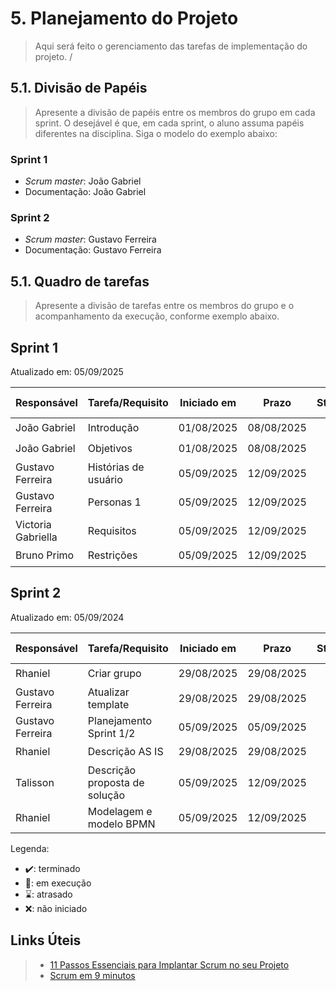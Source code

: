 # 5. Planejamento do Projeto

> Aqui será feito o gerenciamento das tarefas de implementação do projeto.
/
## 5.1. Divisão de Papéis

> Apresente a divisão de papéis entre os membros do grupo em cada sprint. O desejável é que, em cada sprint, o aluno assuma papéis diferentes na disciplina. Siga o modelo do exemplo abaixo:

### Sprint 1
- _Scrum master_: João Gabriel
- Documentação: João Gabriel 

### Sprint 2
- _Scrum master_: Gustavo Ferreira 
- Documentação: Gustavo Ferreira

## 5.1. Quadro de tarefas

> Apresente a divisão de tarefas entre os membros do grupo e o acompanhamento da execução, conforme exemplo abaixo.

## Sprint 1

Atualizado em: 05/09/2025

| Responsável   | Tarefa/Requisito | Iniciado em    | Prazo      | Status | Terminado em    |
| :----         |    :----         |      :----:    | :----:     | :----: | :----:          |
| João Gabriel      | Introdução | 01/08/2025     | 08/08/2025 | ✔️    | 08/08/2005      |
| João Gabriel       | Objetivos    | 01/08/2025     | 08/08/2025  | ✔️    |  08/08/2005   |
| Gustavo Ferreira       | Histórias de usuário  | 05/09/2025  | 12/09/2025 | ✔️ | 05/09/2025 |            
| Gustavo Ferreira       | Personas 1  |    05/09/2025  | 12/09/2025 | ✔️ |05/09/2025  |       
| Victoria Gabriella    | Requisitos | 05/09/2025  | 12/09/2025 | ✔️ | 05/09/2025 |     
| Bruno Primo     | Restrições | 05/09/2025  | 12/09/2025 | ✔️  | 05/09/2025 |  

## Sprint 2

Atualizado em: 05/09/2024

| Responsável   | Tarefa/Requisito | Iniciado em    | Prazo      | Status | Terminado em    |
| :----         |    :----         |      :----:    | :----:     | :----: | :----:          |
| Rhaniel       | Criar grupo       | 29/08/2025     | 29/08/2025  | ✔️    | 29/08/2025      |
| Gustavo Ferreira       | Atualizar template   | 29/08/2025     | 29/08/2025 | ✔️   |   29/08/2025              |
| Gustavo Ferreira       | Planejamento Sprint 1/2  | 05/09/2025     | 05/09/2025  | ✔️    |   05/09/2025               |
| Rhaniel       | Descrição AS IS |  29/08/2025    | 29/08/2025 | ✔️         | 29/08/2025  |
| Talisson      | Descrição proposta de solução |  05/09/2025    | 12/09/2025 | ✔️       |  05/09/2025 |
| Rhaniel      | Modelagem e modelo BPMN |  05/09/2025    | 12/09/2025 | ✔️       | 05/09/2025  |

Legenda:
- ✔️: terminado
- 📝: em execução
- ⌛: atrasado
- ❌: não iniciado



## Links Úteis
> - [11 Passos Essenciais para Implantar Scrum no seu Projeto](https://mindmaster.com.br/scrum-11-passos/)
> - [Scrum em 9 minutos](https://www.youtube.com/watch?v=XfvQWnRgxG0)


